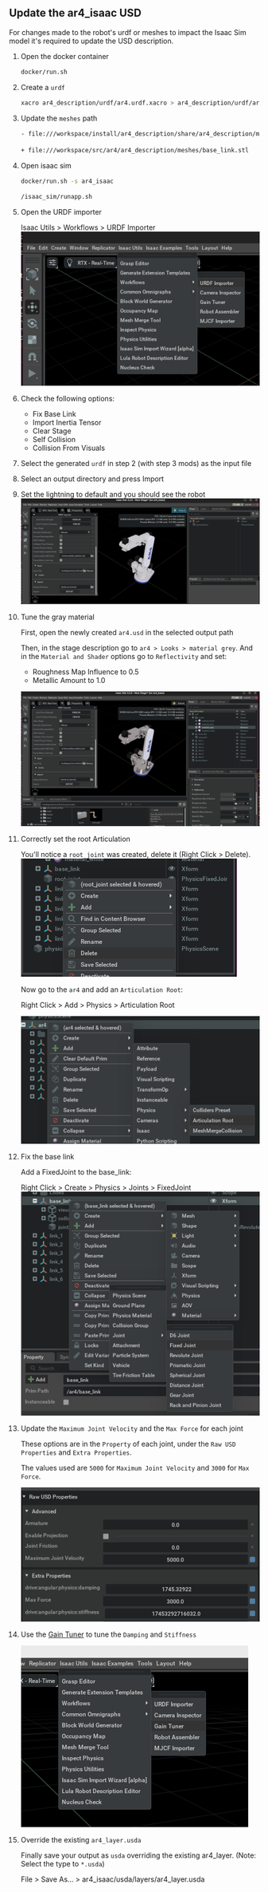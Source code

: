 ## Update the ar4_isaac USD

For changes made to the robot's urdf or meshes to impact the Isaac Sim model it's required to update the USD description.

1. Open the docker container

    ```bash
    docker/run.sh
    ```

2. Create a `urdf`

    ```bash
    xacro ar4_description/urdf/ar4.urdf.xacro > ar4_description/urdf/ar4.xacro
    ```

3. Update the `meshes` path
    ```bash
    - file:///workspace/install/ar4_description/share/ar4_description/meshes/base_link.stl

    + file:///workspace/src/ar4/ar4_description/meshes/base_link.stl
    ```

4. Open isaac sim

    ```bash
    docker/run.sh -s ar4_isaac
    ```

    ```bash
    /isaac_sim/runapp.sh
    ```

5. Open the URDF importer

    Isaac Utils > Workflows > URDF Importer
    ![URDF Importer](pics/urdf_importer.png)

6. Check the following options:

    - Fix Base Link
    - Import Inertia Tensor
    - Clear Stage
    - Self Collision
    - Collision From Visuals

7. Select the generated `urdf` in step 2 (with step 3 mods) as the input file

8. Select an output directory and press Import

9. Set the lightning to default and you should see the robot
![After Import](pics/after_import.png)

10. Tune the gray material

    First, open the newly created `ar4.usd` in the selected output path

    Then, in the stage description go to `ar4 > Looks > material grey`. And in the `Material and Shader` options go to `Reflectivity` and set:

    - Roughness Map Influence to 0.5
    - Metallic Amount to 1.0

    ![Material Tuning](pics/material_tuning.png)

11. Correctly set the root Articulation

    You'll notice a `root_joint` was created, delete it (Right Click > Delete).
    ![Delete Root Joint](pics/delete_root_joint.png)

    Now go to the `ar4` and add an `Articulation Root`:

    Right Click > Add > Physics > Articulation Root

    ![Set Articulation Root](pics/set_articulation_root.png)

12. Fix the base link

    Add a FixedJoint to the base_link:

    Right Click > Create > Physics > Joints > FixedJoint
    ![Add Fixed Joint](pics/add_fixed_joint.png)

13. Update the `Maximum Joint Velocity` and the `Max Force` for each joint

    These options are in the `Property` of each joint, under the `Raw USD Properties` and `Extra Properties`.

    The values used are `5000` for `Maximum Joint Velocity` and `3000` for `Max Force`.

    ![Update Joint Velocity and Max Force](pics/update_joint.png)

14. Use the [Gain Tuner](https://docs.omniverse.nvidia.com/isaacsim/latest/features/robots_simulation/ext_omni_isaac_gain_tuner.html) to tune the `Damping` and `Stiffness`

    ![Gain Tuner Menu](pics/gain_tuner.png)

15. Override the existing `ar4_layer.usda`

    Finally save your output as `usda` overriding the existing ar4_layer. (Note: Select the type to `*.usda`)

    File > Save As... > ar4_isaac/usda/layers/ar4_layer.usda
